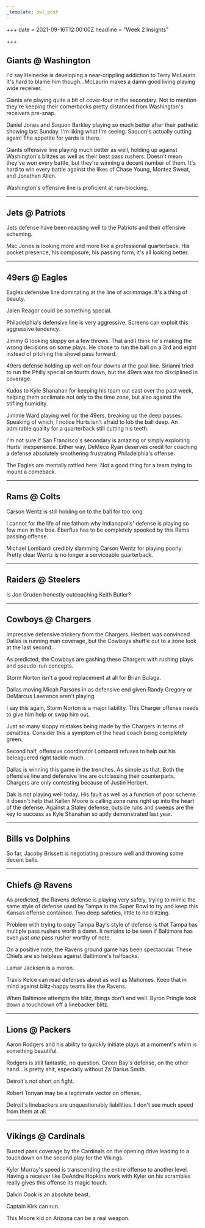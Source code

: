 ```yaml
---
_template: owl_post
---
```



+++
date = 2021-09-16T12:00:00Z
headline = "Week 2 Insights"

+++
## Giants @ Washington

I'd say Heinecke is developing a near-crippling addiction to Terry McLaurin. It's hard to blame him though...McLaurin makes a damn good living playing wide receiver.

Giants are playing quite a bit of cover-four in the secondary. Not to mention they're keeping their cornerbacks pretty distanced from Washington's receivers pre-snap.

Daniel Jones and Saquon Barkley playing so much better after their pathetic showing last Sunday. I'm liking what I'm seeing. Saquon's actually cutting again! The appetite for yards is there.

Giants offensive line playing much better as well, holding up against Washington's blitzes as well as their best pass rushers. Doesn't mean they've won every battle, but they're winning a decent number of them. It's hard to win every battle against the likes of Chase Young, Montez Sweat, and Jonathan Allen.

Washington's offensive line is proficient at run-blocking.

***

## Jets @ Patriots

Jets defense have been reacting well to the Patriots and their offensive scheming.

Mac Jones is looking more and more like a professional quarterback. His pocket presence, his composure, his passing form, it's all looking better.

***

## 49ers @ Eagles

Eagles defensive line dominating at the line of scrimmage. It's a thing of beauty.

Jalen Reagor could be something special.

Philadelphia's defensive line is very aggressive. Screens can exploit this aggressive tendency.

Jimmy G looking sloppy on a few throws. That and I think he's making the wrong decisions on some plays. He chose to run the ball on a 3rd and eight instead of pitching the shovel pass forward.

49ers defense holding up well on four downs at the goal line. Sirianni tried to run the Philly special on fourth down, but the 49ers was too disciplined in coverage.

Kudos to Kyle Shanahan for keeping his team out east over the past week, helping them acclimate not only to the time zone, but also against the stifling humidity.

Jimmie Ward playing well for the 49ers, breaking up the deep passes. Speaking of which, I notice Hurts isn't afraid to lob the ball deep. An admirable quality for a quarterback still cutting his teeth.

I'm not sure if San Francisco's secondary is amazing or simply exploiting Hurts' inexperience. Either way, DeMeco Ryan deserves credit for coaching a defense absolutely smothering frustrating Philadelphia's offense.

The Eagles are mentally rattled here. Not a good thing for a team trying to mount a comeback.

***

## Rams @ Colts

Carson Wentz is still holding on to the ball for too long.

I cannot for the life of me fathom why Indianapolis' defense is playing so few men in the box. Eberflus has to be completely spooked by this Rams passing offense.

Michael Lombardi credibly slamming Carson Wentz for playing poorly. Pretty clear Wentz is no longer a serviceable quarterback.

***

## Raiders @ Steelers

Is Jon Gruden honestly outcoaching Keith Butler?

***

## Cowboys @ Chargers

Impressive defensive trickery from the Chargers. Herbert was convinced Dallas is running man coverage, but the Cowboys shuffle out to a zone look at the last second.

As predicted, the Cowboys are gashing these Chargers with rushing plays and pseudo-run concepts.

Storm Norton isn't a good replacement at all for Brian Bulaga.

Dallas moving Micah Parsons in as defensive end given Randy Gregory or DeMarcus Lawrence aren't playing.

I say this again, Storm Norton is a major liability. This Charger offense needs to give him help or swap him out.

Just so many sloppy mistakes being made by the Chargers in terms of penalties. Consider this a symptom of the head coach being completely green.

Second half, offensive coordinator Lombardi refuses to help out his beleaguered right tackle much.

Dallas is winning this game in the trenches. As simple as that. Both the offensive line and defensive line are outclassing their counterparts. Chargers are only contesting because of Justin Herbert.

Dak is not playing well today. His fault as well as a function of poor scheme. It doesn't help that Kellen Moore is calling zone runs right up into the heart of the defense. Against a Staley defense, outside runs and sweeps are the key to success as Kyle Shanahan so aptly demonstrated last year.

***

## Bills vs Dolphins

So far, Jacoby Brissett is negotiating pressure well and throwing some decent balls.

***

## Chiefs @ Ravens

As predicted, the Ravens defense is playing very safely, trying to mimic the same style of defense used by Tampa in the Super Bowl to try and keep this Kansas offense contained. Two deep safeties, little to no blitzing.

Problem with trying to copy Tampa Bay's style of defense is that Tampa has multiple pass rushers worth a damn. It remains to be seen if Baltimore has even _just one_ pass rusher worthy of note.

On a positive note, the Ravens ground game has been spectacular. These Chiefs are so helpless against Baltimore's halfbacks.

Lamar Jackson is a moron.

Travis Kelce can read defenses about as well as Mahomes. Keep that in mind against blitz-happy teams like the Ravens.

When Baltimore attempts the blitz, things don't end well. Byron Pringle took down a touchdown off a linebacker blitz.

***

## Lions @ Packers

Aaron Rodgers and his ability to quickly initiate plays at a moment's whim is something beautiful.

Rodgers is still fantastic, no question. Green Bay's defense, on the other hand...is pretty shit, especially without Za'Darius Smith.

Detroit's not short on fight.

Robert Tonyan may be a legitimate vector on offense.

Detroit's linebackers are unquestionably liabilities. I don't see much speed from them at all.

***

## Vikings @ Cardinals

Busted pass coverage by the Cardinals on the opening drive leading to a touchdown on the second play for the Vikings.

Kyler Murray's speed is transcending the entire offense to another level. Having a receiver like DeAndre Hopkins work with Kyler on his scrambles really gives this offense its magic touch.

Dalvin Cook is an absolute beast.

Captain Kirk can run.

This Moore kid on Arizona can be a real weapon.
